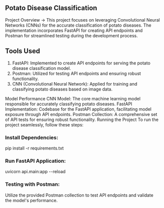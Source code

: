 ## Potato Disease Classification

Project Overview ->
This project focuses on leveraging Convolutional Neural Networks (CNNs) for the accurate classification of potato diseases. The implementation incorporates FastAPI for creating API endpoints and Postman for streamlined testing during the development process.

## Tools Used

1. FastAPI: Implemented to create API endpoints for serving the potato disease classification model.
2. Postman: Utilized for testing API endpoints and ensuring robust functionality.
3. CNN (Convolutional Neural Network): Applied for training and classifying potato diseases based on image data.

Model Performance
CNN Model: The core machine learning model responsible for accurately classifying potato diseases.
FastAPI Implementation: Codebase for the FastAPI application, facilitating model exposure through API endpoints.
Postman Collection: A comprehensive set of API tests for ensuring robust functionality.
Running the Project
To run the project seamlessly, follow these steps:

### Install Dependencies:

pip install -r requirements.txt

### Run FastAPI Application:

uvicorn api.main:app --reload

### Testing with Postman:
Utilize the provided Postman collection to test API endpoints and validate the model's performance.
